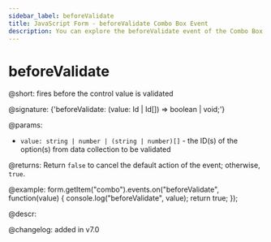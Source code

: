 ```yaml
---
sidebar_label: beforeValidate
title: JavaScript Form - beforeValidate Combo Box Event 
description: You can explore the beforeValidate event of the Combo Box control of Form in the documentation of the DHTMLX JavaScript UI library. Browse developer guides and API reference, try out code examples and live demos, and download a free 30-day evaluation version of DHTMLX Suite 7.
---
```


# beforeValidate

@short: fires before the control value is validated

@signature: {'beforeValidate: (value: Id | Id[]) => boolean | void;'}

@params:
- `value: string | number | (string | number)[]` - the ID(s) of the option(s) from data collection to be validated

@returns:
Return `false` to cancel the default action of the event; otherwise, `true`.

@example:
form.getItem("combo").events.on("beforeValidate", function(value) {
    console.log("beforeValidate", value);
    return true;
});

@descr:

@changelog: added in v7.0

[comment]: # (@relatedapi: form/api/combo/combo_validate_method.md)
